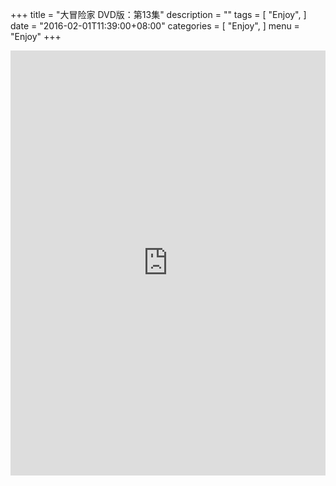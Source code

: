 +++
title = "大冒险家 DVD版：第13集"
description = ""
tags = [
    "Enjoy",
]
date = "2016-02-01T11:39:00+08:00"
categories = [
    "Enjoy",
]
menu = "Enjoy"
+++

<iframe src="http://www.tudou.com/programs/view/html5embed.action?type=2&code=2jKFOfELj0Y&lcode=tY-JXjll3oE&resourceId=0_06_05_99" allowtransparency="true" allowfullscreen="true" allowfullscreenInteractive="true" scrolling="no" border="0" frameborder="0" style="height:680px;width:100%;"></iframe>
<!--more-->